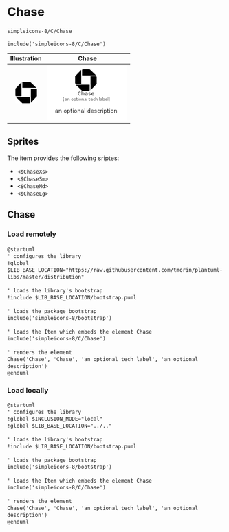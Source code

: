 # Chase


```text
simpleicons-8/C/Chase
```

```text
include('simpleicons-8/C/Chase')
```



| Illustration | Chase |
| :---: | :---: |
| ![illustration for Illustration](../../simpleicons-8/C/Chase.png) | ![illustration for Chase](../../simpleicons-8/C/Chase.Local.png) |



## Sprites
The item provides the following sriptes:

- `<$ChaseXs>`
- `<$ChaseSm>`
- `<$ChaseMd>`
- `<$ChaseLg>`





## Chase

### Load remotely
```plantuml
@startuml
' configures the library
!global $LIB_BASE_LOCATION="https://raw.githubusercontent.com/tmorin/plantuml-libs/master/distribution"

' loads the library's bootstrap
!include $LIB_BASE_LOCATION/bootstrap.puml

' loads the package bootstrap
include('simpleicons-8/bootstrap')

' loads the Item which embeds the element Chase
include('simpleicons-8/C/Chase')

' renders the element
Chase('Chase', 'Chase', 'an optional tech label', 'an optional description')
@enduml
```

### Load locally
```plantuml
@startuml
' configures the library
!global $INCLUSION_MODE="local"
!global $LIB_BASE_LOCATION="../.."

' loads the library's bootstrap
!include $LIB_BASE_LOCATION/bootstrap.puml

' loads the package bootstrap
include('simpleicons-8/bootstrap')

' loads the Item which embeds the element Chase
include('simpleicons-8/C/Chase')

' renders the element
Chase('Chase', 'Chase', 'an optional tech label', 'an optional description')
@enduml
```

